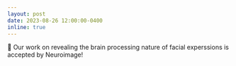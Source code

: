 ```yaml
---
layout: post
date: 2023-08-26 12:00:00-0400
inline: true
---
```


📄 Our work on revealing the brain processing nature of facial experssions is accepted by Neuroimage!